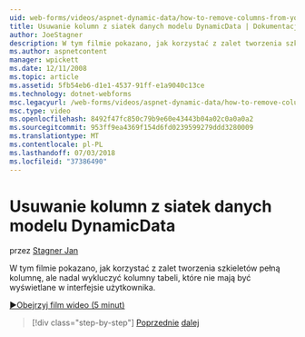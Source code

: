```yaml
---
uid: web-forms/videos/aspnet-dynamic-data/how-to-remove-columns-from-your-dynamicdata-data-grids
title: Usuwanie kolumn z siatek danych modelu DynamicData | Dokumentacja firmy Microsoft
author: JoeStagner
description: W tym filmie pokazano, jak korzystać z zalet tworzenia szkieletów pełną kolumnę, ale nadal wykluczyć kolumny tabeli, które nie mają być wyświetlane w Twojej interfac użytkownika...
ms.author: aspnetcontent
manager: wpickett
ms.date: 12/11/2008
ms.topic: article
ms.assetid: 5fb54eb6-d1e1-4537-91ff-e1a9040c13ce
ms.technology: dotnet-webforms
msc.legacyurl: /web-forms/videos/aspnet-dynamic-data/how-to-remove-columns-from-your-dynamicdata-data-grids
msc.type: video
ms.openlocfilehash: 8492f47fc850c79b9e60e43443b04a02c0a0a0a2
ms.sourcegitcommit: 953ff9ea4369f154d6fd0239599279ddd3280009
ms.translationtype: MT
ms.contentlocale: pl-PL
ms.lasthandoff: 07/03/2018
ms.locfileid: "37386490"
---
```

<a name="how-to-remove-columns-from-your-dynamicdata-data-grids"></a>Usuwanie kolumn z siatek danych modelu DynamicData
====================
przez [Stagner Jan](https://github.com/JoeStagner)

W tym filmie pokazano, jak korzystać z zalet tworzenia szkieletów pełną kolumnę, ale nadal wykluczyć kolumny tabeli, które nie mają być wyświetlane w interfejsie użytkownika.

[&#9654;Obejrzyj film wideo (5 minut)](https://channel9.msdn.com/Blogs/ASP-NET-Site-Videos/how-to-remove-columns-from-your-dynamicdata-data-grids)

> [!div class="step-by-step"]
> [Poprzednie](how-to-implement-custom-field-validation-with-imperative-logic-in-vb-or-c.md)
> [dalej](how-to-create-table-specific-custom-forms-in-an-aspnet-dynamic-data-application.md)

